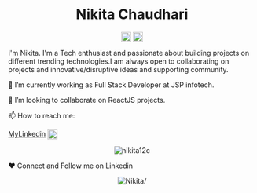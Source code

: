 <p align="center"> <h1 align="center"> Nikita Chaudhari </h1> </p>
<p align="center">
<a href="https://github.com/nikita12c" target="_blank"><img align="center" src="https://cdn.jsdelivr.net/npm/simple-icons@3.0.1/icons/github.svg" alt="Nikita Chaudhari" height="20" width="20" /></a>
<a href="https://www.linkedin.com/in/nikita-chaudhari-27a678193/" target="_blank"><img align="center" src="https://cdn.jsdelivr.net/npm/simple-icons@3.0.1/icons/linkedin.svg" alt="Nikita Chaudhari" height="20" width="20" /></a>
</p>

I'm Nikita. I'm a Tech enthusiast and passionate about building projects on different trending technologies.I am always open to collaborating on projects and innovative/disruptive ideas and supporting community.

🔭 I’m currently working as Full Stack Developer at JSP infotech.

👯 I’m looking to collaborate on ReactJS projects.

📫 How to reach me:

[MyLinkedin](https://www.linkedin.com/in/nikita-chaudhari-27a678193/) <img align="center" src="https://image.flaticon.com/icons/png/512/174/174857.png" alt="nikita12c" height="20" width="20" />
<br>
<p align="center"> <img src="https://komarev.com/ghpvc/?username=nikita12cg&label=Profile%20views&color=0e75b6&style=flat" alt="nikita12c" /> </p>

❤️ Connect and Follow me on Linkedin

<p align="center">
<img src=https://github-readme-stats.vercel.app/api?username=nikita12c&show_icons=true alt=Nikita/>
<!-- 	<img src=https://github-readme-stats.vercel.app/api?username=nikita12c&show_icons=true alt=Nikita/> -->
<!-- 	<img align="right" src=https://github-readme-stats.vercel.app/api/top-langs/?username=nikita12c alt=Nikita/> -->
</p>

<!-- <p align="center"><img align="center" src="https://github-readme-streak-stats.herokuapp.com/?user=nikita12c&" alt="nikita12c" /></p> -->

